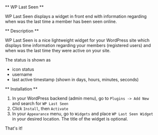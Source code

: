 ** WP Last Seen **

WP Last Seen displays a widget in front end with information regarding when was the last time a member has been seen online.

** Description **

WP Last Seen is a nice lightweight widget for your WordPress site which displays time information regarding your members (registered users) and when was the last time they were active on your site.

The status is shown as

* icon status
* username
* last active timestamp (shown in days, hours, minutes, seconds)

** Installation **

1. In your WordPress backend (admin menu), go to `Plugins -> Add New` and search for `WP Last Seen`
2. Click `Install`, then `Activate`
3. In your `Appearance` menu, go to `Widgets` and place `WP Last Seen Widget` in your desired location. The title of the widget is optional.

That's it!